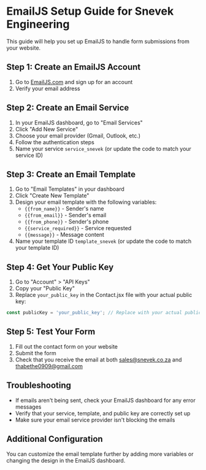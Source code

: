 # EmailJS Setup Guide for Snevek Engineering

This guide will help you set up EmailJS to handle form submissions from your website.

## Step 1: Create an EmailJS Account

1. Go to [EmailJS.com](https://www.emailjs.com/) and sign up for an account
2. Verify your email address

## Step 2: Create an Email Service

1. In your EmailJS dashboard, go to "Email Services"
2. Click "Add New Service"
3. Choose your email provider (Gmail, Outlook, etc.)
4. Follow the authentication steps
5. Name your service `service_snevek` (or update the code to match your service ID)

## Step 3: Create an Email Template

1. Go to "Email Templates" in your dashboard
2. Click "Create New Template"
3. Design your email template with the following variables:
   - `{{from_name}}` - Sender's name
   - `{{from_email}}` - Sender's email
   - `{{from_phone}}` - Sender's phone
   - `{{service_required}}` - Service requested
   - `{{message}}` - Message content
4. Name your template ID `template_snevek` (or update the code to match your template ID)

## Step 4: Get Your Public Key

1. Go to "Account" > "API Keys"
2. Copy your "Public Key"
3. Replace `your_public_key` in the Contact.jsx file with your actual public key:

```javascript
const publicKey = 'your_public_key'; // Replace with your actual public key
```

## Step 5: Test Your Form

1. Fill out the contact form on your website
2. Submit the form
3. Check that you receive the email at both sales@snevek.co.za and thabethe0909@gmail.com

## Troubleshooting

- If emails aren't being sent, check your EmailJS dashboard for any error messages
- Verify that your service, template, and public key are correctly set up
- Make sure your email service provider isn't blocking the emails

## Additional Configuration

You can customize the email template further by adding more variables or changing the design in the EmailJS dashboard.